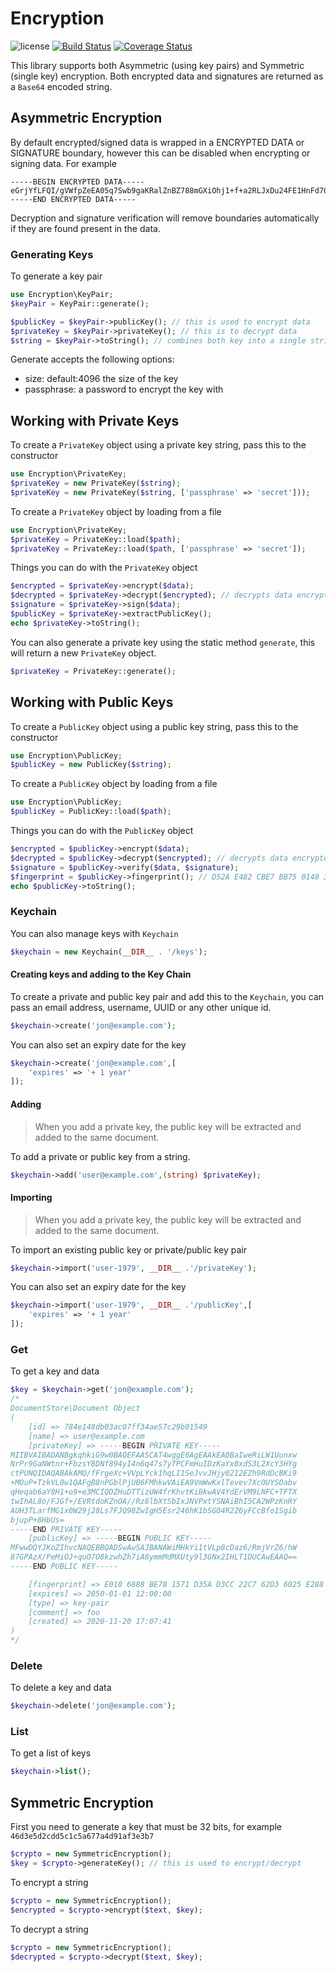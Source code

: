 # Encryption

![license](https://img.shields.io/badge/license-MIT-brightGreen.svg)
[![Build Status](https://travis-ci.com/jamielsharief/encryption.svg?branch=master)](https://travis-ci.com/jamielsharief/encryption)
[![Coverage Status](https://coveralls.io/repos/github/jamielsharief/encryption/badge.svg?branch=master)](https://coveralls.io/github/jamielsharief/encryption?branch=master)

This library supports both Asymmetric (using key pairs) and Symmetric (single key) encryption. Both encrypted data and signatures are returned as a `Base64` encoded string.

## Asymmetric Encryption

By default encrypted/signed data is wrapped in a ENCRYPTED DATA or SIGNATURE boundary, however this can be disabled when encrypting or signing data. For example

```text
-----BEGIN ENCRYPTED DATA-----
eGrjYfLFQI/gVWfpZeEA05q7Swb9gaKRalZnBZ788mGXiOhj1+f+a2RLJxDu24FE1HnFd70YcPAAdWme1Lu0yQ==
-----END ENCRYPTED DATA-----
```

Decryption and signature verification will remove boundaries automatically if they are found present in the data.

### Generating Keys

To generate a key pair

```php
use Encryption\KeyPair;
$keyPair = KeyPair::generate();

$publicKey = $keyPair->publicKey(); // this is used to encrypt data
$privateKey = $keyPair->privateKey(); // this is to decrypt data
$string = $keyPair->toString(); // combines both key into a single string
```

Generate accepts the following options:

- size: default:4096 the size of the key
- passphrase: a password to encrypt the key with

## Working with Private Keys

To create a `PrivateKey` object using a private key string, pass this to the constructor

```php
use Encryption\PrivateKey;
$privateKey = new PrivateKey($string);
$privateKey = new PrivateKey($string, ['passphrase' => 'secret']));
```

To create a `PrivateKey` object by loading from a file

```php
use Encryption\PrivateKey;
$privateKey = PrivateKey::load($path);
$privateKey = PrivateKey::load($path, ['passphrase' => 'secret']);
```

Things you can do with the `PrivateKey` object

```php
$encrypted = $privateKey->encrypt($data);
$decrypted = $privateKey->decrypt($encrypted); // decrypts data encrypted by public key
$signature = $privateKey->sign($data);
$publicKey = $privateKey->extractPublicKey();
echo $privateKey->toString();
```

You can also generate a private key using the static method `generate`, this will return a new `PrivateKey` object.

```php
$privateKey = PrivateKey::generate();
```


## Working with Public Keys

To create a `PublicKey` object using a public key string, pass this to the constructor

```php
use Encryption\PublicKey;
$publicKey = new PublicKey($string);
```

To create a `PublicKey` object by loading from a file

```php
use Encryption\PublicKey;
$publicKey = PublicKey::load($path);
```

Things you can do with the `PublicKey` object

```php
$encrypted = $publicKey->encrypt($data);
$decrypted = $publicKey->decrypt($encrypted); // decrypts data encrypted by private key
$signature = $publicKey->verify($data, $signature);
$fingerprint = $publicKey->fingerprint(); // D52A E482 CBE7 BB75 0148 3851 93A3 910A 0719 994D
echo $publicKey->toString();
```


### Keychain

You can also manage keys with `Keychain`

```php
$keychain = new Keychain(__DIR__ . '/keys');
```

#### Creating keys and adding to the Key Chain

To create a private and public key pair and add this to the `Keychain`, you can pass an
email address, username, UUID or any other unique id.

```php
$keychain->create('jon@example.com');
```

You can also set an expiry date for the key

```php
$keychain->create('jon@example.com',[
    'expires' => '+ 1 year'
]);
```

#### Adding

> When you add a private key, the public key will be extracted and added to the same document.

To add a private or public key from a string.

```php
$keychain->add('user@example.com',(string) $privateKey);
```

#### Importing

> When you add a private key, the public key will be extracted and added to the same document.

To import an existing public key or private/public key pair

```php
$keychain->import('user-1979', __DIR__ .'/privateKey');
```

You can also set an expiry date for the key

```php
$keychain->import('user-1979', __DIR__ .'/publicKey',[
    'expires' => '+ 1 year'
]);
```

### Get

To get a key and data

```php
$key = $keychain->get('jon@example.com');
/*
DocumentStore\Document Object
(
    [id] => 784e148db03ac07ff34ae57c29b01549
    [name] => user@example.com
    [privateKey] => -----BEGIN PRIVATE KEY-----
MIIBVAIBADANBgkqhkiG9w0BAQEFAASCAT4wggE6AgEAAkEA0BaIweRiLW1Uunxw
NrPr9GaNWtnr+FbzsY8DNf894yI4n6q47s7yTPCFmHuIDzKaYx0xdS3L2XcY3HYg
ctPUNQIDAQABAkAMQ/fFrgeXc+VVpLYck1hqLI1SeJvvJHjy02I2EZh9RdDcBKi9
+MOuP+TzkVL0w1QAFgB8nPGblPjUB6FMhkwVAiEA9VmWwKxlTevev7XcOUYSOabv
qHeqab6aY8H1+o9+e3MCIQDZHuDTTizUW4frKhvtKiBkwAV4YdErVM9LNFC+TFTX
twIhAL8o/FJGf+/EVRtdoKZnOA//Rz8lbXtSbIxJNVPxtYSNAiBhI5CA2WPzKnRY
AUH3TLarfMG1x0W29j28Ls7FJQ98ZwIgH5Esr246hK1bSGO4R2Z6yFCcBfo1Sgib
bjupP+8HbUs=
-----END PRIVATE KEY-----
    [publicKey] => -----BEGIN PUBLIC KEY-----
MFwwDQYJKoZIhvcNAQEBBQADSwAwSAJBANAWiMHkYi1tVLp8cDaz6/RmjVrZ6/hW
87GPAzX/PeMiOJ+quO7O8kzwhZh7iA8ymmMdMXUty9l3GNx2IHLT1DUCAwEAAQ==
-----END PUBLIC KEY-----

    [fingerprint] => E010 6888 BE78 1571 D35A D3CC 22C7 62D3 6025 E288
    [expires] => 2050-01-01 12:00:00
    [type] => key-pair
    [comment] => foo
    [created] => 2020-11-20 17:07:41
)
*/
```

### Delete

To delete a key and data

```php
$keychain->delete('jon@example.com');
```

### List

To get a list of keys

```php
$keychain->list();
```


## Symmetric Encryption

First you need to generate a key that must be 32 bits, for example `46d3e5d2cdd5c1c5a677a4d91af3e3b7`

```php
$crypto = new SymmetricEncryption();
$key = $crypto->generateKey(); // this is used to encrypt/decrypt
```

To encrypt a string

```php
$crypto = new SymmetricEncryption();
$encrypted = $crypto->encrypt($text, $key);
```

To decrypt a string

```php
$crypto = new SymmetricEncryption();
$decrypted = $crypto->decrypt($text, $key);
```